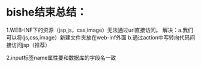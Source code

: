 # bishe结束总结：
1.WEB-INF下的资源（jsp,js，css,image）无法通过url直接访问。
        解决：a.我们可以将(js,css,image）新建文件夹放在web-inf外面
              b.通过action中写转向代码间接访问jsp（推荐）
              
2.input标签name属性要和数据库的字段名一致
             
